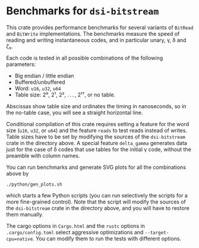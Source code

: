 # Benchmarks for `dsi-bitstream`

This crate provides performance benchmarks for several variants of 
`BitRead` and `BitWrite` implementations. The benchmarks measure the
speed of reading and writing instantaneous codes, and in particular
unary, γ, δ and ζ₃.

Each code is tested in all possible combinations of the following parameters:
- Big endian / little endian
- Buffered/unbuffered
- Word: `u16`, `u32`, `u64`
- Table size: 2⁰, 2¹, 2², . . . , 2¹⁷, or no table.

Abscissas show table size and ordinates the timing in nanoseconds, so in 
the no-table case, you will see a straight horizontal line.

Conditional compilation of this crate requires setting a feature for the word size
(`u16`, `u32`, or `u64`) and the feature `reads` to test reads
instead of writes. Table sizes have to be set by modifying the sources of the
`dsi-bitstream` crate in the directory above. A special feature `delta_gamma`
generates data just for the case of δ codes that use tables for the initial 
γ code, without the preamble with column names.

You can run benchmarks and generate SVG plots for all the combinations above by
```shell
./python/gen_plots.sh
```
which starts a few Python scripts (you can run selectively the scripts
for a more fine-grained control). Note that the script will modify
the sources of the `dsi-bitstream` crate in the directory above, and
you will have to restore them manually.

The cargo options in `Cargo.html` and the `rustc` options in `.cargo/config.toml` 
select aggressive optimizations and `--target-cpu=native`. You can modify
them to run the tests with different options.
